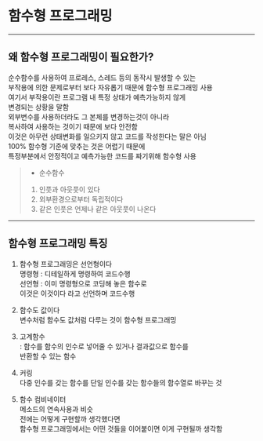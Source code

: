 # 함수형 프로그래밍
---
## 왜 함수형 프로그래밍이 필요한가?  
순수함수를 사용하여 프로레스, 스레드 등의 동작시 발생할 수 있는  
부작용에 의한 문제로부터 보다 자유롭기 때문에 함수형 프로그래밍 사용  
여기서 부작용이란 프로그램 내 특정 상태가 예측가능하지 않게  
변경되는 상황을 말함  
외부변수를 사용하더라도 그 본체를 변경하는것이 아니라  
복사하여 사용하는 것이기 때문에 보다 안전함  
이것은 아무런 상태변화를 일으키지 않고 코드를 작성한다는 말은 아님  
100% 함수형 기준에 맞추는 것은 어렵기 때문에  
특정부분에서 안정적이고 예측가능한 코드를 짜기위해 함수형 사용  

>* 순수함수  
>1. 인풋과 아웃풋이 있다  
>2. 외부환경으로부터 독립적이다  
>3. 같은 인풋은 언제나 같은 아웃풋이 나온다  
---
## 함수형 프로그래밍 특징
1. 함수형 프로그래밍은 선언형이다  
명령형 : 디테일하게 명령하여 코드수행  
선언형 : 이미 명령형으로 코딩해 놓은 함수로  
        이것은 이것이다 라고 선언하며 코드수행  
  
2. 함수도 값이다  
변수처럼 함수도 값처럼 다루는 것이 함수형 프로그래밍  
  
3. 고계함수  
: 함수를 함수의 인수로 넣어줄 수 있거나 결과값으로 함수를  
반환할 수 있는 함수  
  
4. 커링  
다중 인수를 갖는 함수를 단일 인수를 갖는 함수들의 함수열로 바꾸는 것  
  
5. 함수 컴비네이터  
메소드의 연속사용과 비슷  
전에는 어떻게 구현할까 생각했다면  
함수형 프로그래밍에서는 어떤 것들을 이어붙이면 이게 구현될까 생각함  
